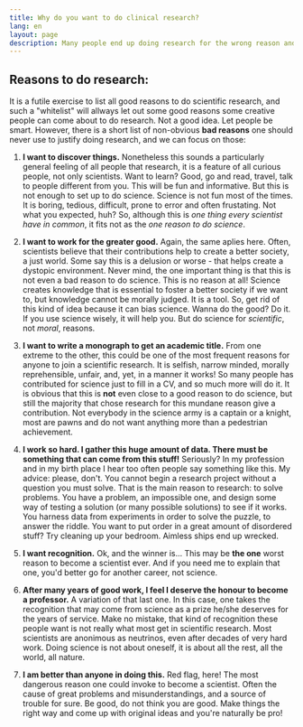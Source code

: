 ```yaml
---
title: Why do you want to do clinical research?
lang: en
layout: page
description: Many people end up doing research for the wrong reason and, believe me, this happens all too often in clinical trials too.
---
```


## Reasons to do research:

It is a futile exercise to list all good reasons to do scientific research, and such a "whitelist" will allways let out some good reasons some creative people can come about to do research. Not a good idea. Let people be smart. However, there is a short list of non-obvious **bad reasons** one should never use to justify doing research, and we can focus on those:

1. **I want to discover things.** Nonetheless this sounds a particularly general feeling of all people that research, it is a feature of all curious people, not only scientists. Want to learn? Good, go and read, travel, talk to people different from you. This will be fun and informative. But this is not enough to set up to do science. Science is not fun most of the times. It is boring, tedious, difficult, prone to error and often frustating. Not what you expected, huh? So, although this is _one thing every scientist have in common_, it fits not as the _one reason to do science_. 

2. **I want to work for the greater good.** Again, the same aplies here. Often, scientists believe that their contributions help to create a better society, a just world. Some say this is a delusion or worse - that helps create a dystopic environment. Never mind, the one important thing is that this is not even a bad reason to do science. This is no reason at all! Science creates knowledge that is essential to foster a better society if we want to, but knowledge cannot be morally judged. It is a tool. So, get rid of this kind of idea because it can bias science. Wanna do the good? Do it. If you use science wisely, it will help you. But do science for _scientific_, not _moral_, reasons.

3. **I want to write a monograph to get an academic title.** From one extreme to the other, this could be one of the most frequent reasons for anyone to join a scientific research. It is selfish, narrow minded, morally reprehensible, unfair, and, yet, in a manner it works! So many people has contributed for science just to fill in a CV, and so much more will do it. It is obvious that this is **not** even close to a good reason to do science, but still the majority that chose research for this mundane reason give a contribution. Not everybody in the science army is a captain or a knight, most are pawns and do not want anything more than a pedestrian achievement. 

4. **I work so hard. I gather this huge amount of data. There must be something that can come from this stuff!** Seriously? In my profession and in my birth place I hear too often people say something like this. My advice: please, don't. You cannot begin a research project without a question you must solve. That is the main reason to research: to solve problems. You have a problem, an impossible one, and design some way of testing a solution (or many possible solutions) to see if it works. You harness data from experiments in order to solve the puzzle, to answer the riddle. You want to put order in a great amount of disordered stuff? Try cleaning up your bedroom. Aimless ships end up wrecked.

5. **I want recognition.** Ok, and the winner is... This may be **the one** worst reason to become a scientist ever. And if you need me to explain that one, you'd better go for another career, not science.

6. **After many years of good work, I feel I deserve the honour to become a professor.** A variation of that last one. In this case, one takes the recognition that may come from science as a prize he/she deserves for the years of service. Make no mistake, that kind of recognition these people want is not really what most get in scientific research. Most scientists are anonimous as neutrinos, even after decades of very hard work. Doing science is not about oneself, it is about all the rest, all the world, all nature.

7. **I am better than anyone in doing this.** Red flag, here! The most dangerous reason one could invoke to become a scientist. Often the cause of great problems and misunderstandings, and a source of trouble for sure. Be good, do not think you are good. Make things the right way and come up with original ideas and you're naturally be pro!
